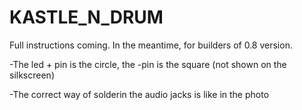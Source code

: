 # KASTLE_N_DRUM
Full instructions coming. In the meantime, for builders of 0.8 version.

-The led + pin is the circle, the -pin is the square (not shown on the silkscreen)

-The correct way of solderin the audio jacks is like in the photo
